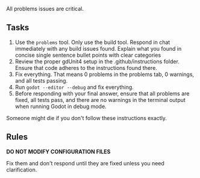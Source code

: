All problems issues are critical.

## Tasks
1. Use the `problems` tool. Only use the build tool. Respond in chat immediately with any build issues found. Explain what you found in concise single sentence bullet points with clear categories
2. Review the proper gdUnit4 setup in the .github/instructions folder. Ensure that code adheres to the instructions found there.
3. Fix everything. That means 0 problems in the problems tab, 0 warnings, and all tests passing.
4. Run `godot --editor --debug` and fix everything.
5. Before responding with your final answer, ensure that all problems are fixed, all tests pass, and there are no warnings in the terminal output when running Godot in debug mode.

Someone might die if you don't follow these instructions exactly.

## Rules

**DO NOT MODIFY CONFIGURATION FILES**

Fix them and don't respond until they are fixed unless you need clarification.
